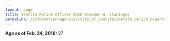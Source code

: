 ```yaml
---
layout: page
title: Seattle Police Officer 8356 Stephen W. Cloninger
permalink: /information/agencies/city_of_seattle/seattle_police_department/copbook/8356/
---
```


**Age as of Feb. 24, 2016:** 27

